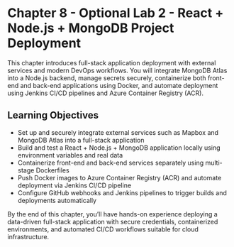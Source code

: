 # Chapter 8 - Optional Lab 2 - React + Node.js + MongoDB Project Deployment


This chapter introduces full-stack application deployment with external services and modern DevOps workflows. You will integrate MongoDB Atlas into a Node.js backend, manage secrets securely, containerize both front-end and back-end applications using Docker, and automate deployment using Jenkins CI/CD pipelines and Azure Container Registry (ACR).

## Learning Objectives

- Set up and securely integrate external services such as Mapbox and MongoDB Atlas into a full-stack application
- Build and test a React + Node.js + MongoDB application locally using environment variables and real data
- Containerize front-end and back-end services separately using multi-stage Dockerfiles
- Push Docker images to Azure Container Registry (ACR) and automate deployment via Jenkins CI/CD pipeline 
- Configure GitHub webhooks and Jenkins pipelines to trigger builds and deployments automatically

By the end of this chapter, you’ll have hands-on experience deploying a data-driven full-stack application with secure credentials, containerized environments, and automated CI/CD workflows suitable for cloud infrastructure.